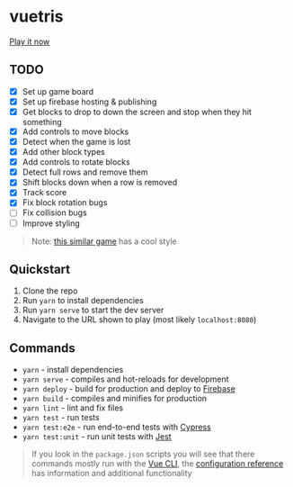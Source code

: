 # vuetris

[Play it now](https://vuetris.web.app/)

## TODO

- [x] Set up game board
- [x] Set up firebase hosting & publishing
- [x] Get blocks to drop to down the screen and stop when they hit something
- [x] Add controls to move blocks
- [x] Detect when the game is lost
- [x] Add other block types
- [x] Add controls to rotate blocks
- [x] Detect full rows and remove them
- [x] Shift blocks down when a row is removed
- [x] Track score
- [x] Fix block rotation bugs
- [ ] Fix collision bugs
- [ ] Improve styling

> Note: [this similar game](https://binaryify.github.io/vue-tetris/) has a cool style

## Quickstart

1. Clone the repo
2. Run `yarn` to install dependencies
3. Run `yarn serve` to start the dev server
4. Navigate to the URL shown to play (most likely `localhost:8080`)

## Commands

* `yarn` - install dependencies
* `yarn serve` - compiles and hot-reloads for development
* `yarn deploy` - build for production and deploy to [Firebase](https://firebase.google.com/)
* `yarn build` - compiles and minifies for production
* `yarn lint` - lint and fix files
* `yarn test` - run tests
* `yarn test:e2e` - run end-to-end tests with [Cypress](https://www.cypress.io/)
* `yarn test:unit` - run unit tests with [Jest](https://jestjs.io/)

> If you look in the `package.json` scripts you will see that there commands mostly run with 
> the [Vue CLI](https://cli.vuejs.org/), the [configuration reference](https://cli.vuejs.org/config/)
> has information and additional functionality
